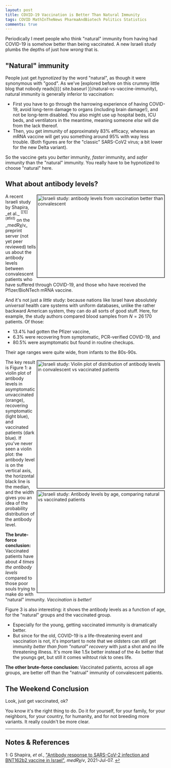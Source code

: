 ```yaml
---
layout: post
title: COVID-19 Vaccination is Better Than Natural Immunity
tags: COVID MathInTheNews PharmaAndBiotech Politics Statistics
comments: true
---
```


Periodically I meet people who think "natural" immunity from having had COVID-19 is
somehow better than being vaccinated.  A new Israeli study plumbs the depths of just how
_wrong_ that is.  


## "Natural" immunity  

People just get _hypnotized_ by the word "natural", as though it were synonymous with
"good".  As we've
[explored before on this crummy little blog that nobody reads]({{ site.baseurl }}/natural-vs-vaccine-immunity),
natural immunity is generally inferior to vaccination:  
- First you have to go through the harrowing experience of having COVID-19, avoid
  long-term damage to organs (including brain damage!), and not be long-term disabled.  You also
  might use up hospital beds, ICU beds, and ventilators in the meantime, meaning someone
  _else_ will die from the lack thereof.  
- Then, you get immunity of approximately 83% efficacy, whereas an mRNA vaccine will get
  you something around 95% with way less trouble.  (Both figures are for the "classic" SARS-CoV2
  virus; a bit lower for the new Delta variant).  
  
So the vaccine gets you _better_ immunity, _faster_ immunity, and _safer_ immunity than
the "natural" immunity.  You really have to be hypnotized to choose "natural" here.  


## What about antibody levels?  

<img src="{{ site.baseurl }}/images/2021-07-19-vax-better-medrxiv.jpg" width="400" height="259" alt="Israeli study: antibody levels from vaccination better than convalescent" title="Israeli study: antibody levels from vaccination better than convalescent" style="float: right; margin: 3px 3px 3px 3px; border: 1px solid #000000;">
A recent Israeli study by Shapira, _et al._ <sup id="fn1a">[[1]](#fn1)</sup> on the 
_medR&chi;iv_ preprint server (not yet peer reviewed) tells us about the antibody levels
between convalescent patients who have suffered through COVID-19, and those who have
received the Pfizer/BioNTech mRNA vaccine.  

And it's not just a _little_ study: because nations like Israel have absolutely
_universal_ health care systems with uniform databases, unlike the rather backward
American system, they can do all sorts of good stuff.  Here, for example, the study
authors compared blood samples from $N = 26\,170$ patients.  Of those:  
- 13.4% had gotten the Pfizer vaccine,  
-  6.3% were recovering from symptomatic, PCR-verified COVID-19, and  
- 80.5% were asymptomatic but found in routine checkups.  

Their age ranges were quite wide, from infants to the 80s-90s.  

<img src="{{ site.baseurl }}/images/2021-07-19-vax-better-medrxiv-fig1.jpg" width="400" height="400" alt="Israeli study: Violin plot of distribution of antibody levels in convalescent vs vaccinated patients" title="Israeli study: Violin plot of distribution of antibody levels in convalescent vs vaccinated patients" style="float: right; margin: 3px 3px 3px 3px; border: 1px solid #000000;">
<img src="{{ site.baseurl }}/images/2021-07-19-vax-better-medrxiv-fig3.jpg" width="400" height="320" alt="Israeli study: Antibody levels by age, comparing natural vs vaccinated patients" title="Israeli study: Antibody levels by age, comparing natural vs vaccinated patients" style="float: right; margin: 3px 3px 3px 3px; border: 1px solid #000000;">
The key result is Figure 1: a violin plot of antibody levels in asymptomatic unvaccinated (orange),
recovering symptomatic (light blue), and vaccinated patients (dark blue).  If you've never
seen a violin plot: the antibody level is on the vertical axis, the horizontal black line
is the median, and the width gives you an idea of the probability distribution of the
antibody level.  

__The brute-force conclusion:__ Vaccinated patients have about _4 times the antibody levels_
compared to those poor souls trying to make do with "natural" immunity.  _Vaccination is
better!_  

Figure 3 is also interesting: it shows the antibody levels as a function of age, for the
"natural" groups and the vaccinated group.  
- Especially for the young, getting vaccinated immunity is dramatically better.  
- But since for the old, COVID-19 is a life-threatening event and vaccination is not, it's
  important to note that we oldsters can still get immunity _better than from "natural"
  recovery_ with just a shot and no life threatening illness.  It's more like 1.5x better
  instead of the 4x better that the youngs get, but still it comes wihtout risk to ones life.  

__The other brute-force conclusion:__ Vaccinated patients, across all age groups, are
better off than the "natrual" immunity of convalescent patients.  


## The Weekend Conclusion  

Look, just get vaccinated, ok?  

You know it's the right thing to do.  Do it for yourself, for your family, for your
neighbors, for your country, for humanity, and for not breeding more variants.  It really
couldn't be more clear.  

---

## Notes &amp; References  

<!--
<sup id="fn1a">[[1]](#fn1)</sup>
<a id="fn1">1</a>: [↩](#fn1a)  
-->

<a id="fn1">1</a>: G Shapira, _et al._, ["Antibody response to SARS-CoV-2 infection and BNT162b2 vaccine in Israel"](https://www.medrxiv.org/content/10.1101/2021.07.07.21259499v1), _medR&chi;iv_, 2021-Jul-07. [↩](#fn1a)  
